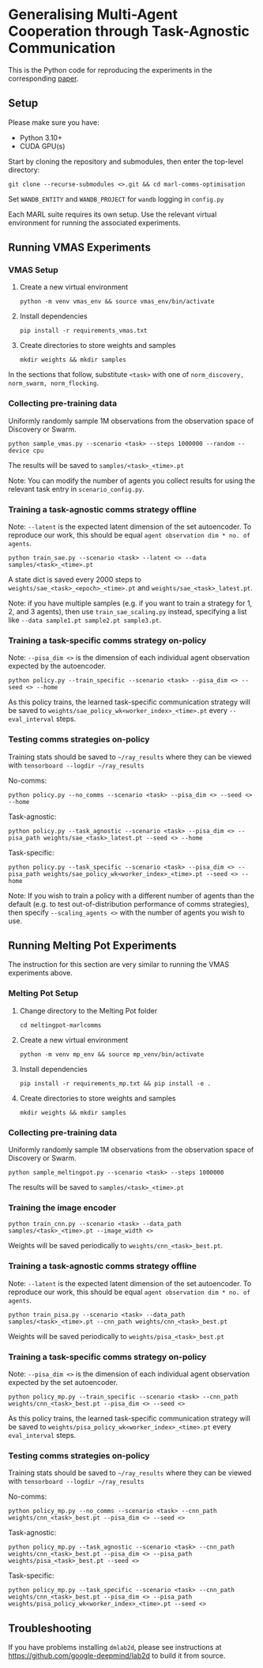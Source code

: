 # Generalising Multi-Agent Cooperation through Task-Agnostic Communication

This is the Python code for reproducing the experiments in the corresponding [paper](https://arxiv.org/abs/2403.06750).

## Setup

Please make sure you have:
- Python 3.10+
- CUDA GPU(s)

Start by cloning the repository and submodules, then enter the top-level directory:

`git clone --recurse-submodules <>.git && cd marl-comms-optimisation`

Set `WANDB_ENTITY` and `WANDB_PROJECT` for `wandb` logging in `config.py`

Each MARL suite requires its own setup. Use the relevant virtual environment for running the associated experiments.

## Running VMAS Experiments

### VMAS Setup
1. Create a new virtual environment
    
    `python -m venv vmas_env && source vmas_env/bin/activate`
2. Install dependencies
    
    `pip install -r requirements_vmas.txt`
3. Create directories to store weights and samples
    
    `mkdir weights && mkdir samples`

In the sections that follow, substitute `<task>` with one of `norm_discovery, norm_swarm, norm_flocking`.

### Collecting pre-training data

Uniformly randomly sample 1M observations from the observation space of Discovery or Swarm.

`python sample_vmas.py --scenario <task> --steps 1000000 --random --device cpu`

The results will be saved to `samples/<task>_<time>.pt`

Note: You can modify the number of agents you collect results for using the relevant task entry in `scenario_config.py`.

### Training a task-agnostic comms strategy offline
Note: `--latent` is the expected latent dimension of the set autoencoder. To reproduce our work, this should be equal `agent observation dim * no. of agents`.

`python train_sae.py --scenario <task> --latent <> --data samples/<task>_<time>.pt`

A state dict is saved every 2000 steps to `weights/sae_<task>_<epoch>_<time>.pt` and `weights/sae_<task>_latest.pt`.

Note: if you have multiple samples (e.g. if you want to train a strategy for 1, 2, and 3 agents), then use `train_sae_scaling.py` instead, specifying a list like `--data sample1.pt sample2.pt sample3.pt`.

### Training a task-specific comms strategy on-policy
Note: `--pisa_dim <>` is the dimension of each individual agent observation expected by the autoencoder.

`python policy.py --train_specific --scenario <task> --pisa_dim <> --seed <> --home`

As this policy trains, the learned task-specific communication strategy will be saved to `weights/sae_policy_wk<worker_index>_<time>.pt` every `--eval_interval` steps.

### Testing comms strategies on-policy

Training stats should be saved to `~/ray_results` where they can be viewed with `tensorboard --logdir ~/ray_results`

No-comms:

`python policy.py --no_comms --scenario <task> --pisa_dim <> --seed <> --home`

Task-agnostic:

`python policy.py --task_agnostic --scenario <task> --pisa_dim <> --pisa_path weights/sae_<task>_latest.pt --seed <> --home`

Task-specific:

`python policy.py --task_specific --scenario <task> --pisa_dim <> --pisa_path weights/sae_policy_wk<worker_index>_<time>.pt --seed <> --home`

Note: If you wish to train a policy with a different number of agents than the default (e.g. to test out-of-distribution performance of comms strategies), then specify `--scaling_agents <>` with the number of agents you wish to use.

## Running Melting Pot Experiments
The instruction for this section are very similar to running the VMAS experiments above.

### Melting Pot Setup
1. Change directory to the Melting Pot folder
    
    `cd meltingpot-marlcomms`
2. Create a new virtual environment
    
    `python -m venv mp_env && source mp_venv/bin/activate`
3. Install dependencies
    
    `pip install -r requirements_mp.txt && pip install -e .`
4. Create directories to store weights and samples
    
    `mkdir weights && mkdir samples`

### Collecting pre-training data

Uniformly randomly sample 1M observations from the observation space of Discovery or Swarm.

`python sample_meltingpot.py --scenario <task> --steps 1000000`

The results will be saved to `samples/<task>_<time>.pt`

### Training the image encoder

`python train_cnn.py --scenario <task> --data_path samples/<task>_<time>.pt --image_width <>`

Weights will be saved periodically to `weights/cnn_<task>_best.pt`.

### Training a task-agnostic comms strategy offline

Note: `--latent` is the expected latent dimension of the set autoencoder. To reproduce our work, this should be equal `agent observation dim * no. of agents`.

`python train_pisa.py --scenario <task> --data_path samples/<task>_<time>.pt --cnn_path weights/cnn_<task>_best.pt`

Weights will be saved periodically to `weights/pisa_<task>_best.pt`

### Training a task-specific comms strategy on-policy
Note: `--pisa_dim <>` is the dimension of each individual agent observation expected by the set autoencoder.

`python policy_mp.py --train_specific --scenario <task> --cnn_path weights/cnn_<task>_best.pt --pisa_dim <> --seed <>`

As this policy trains, the learned task-specific communication strategy will be saved to `weights/pisa_policy_wk<worker_index>_<time>.pt` every `eval_interval` steps.

### Testing comms strategies on-policy

Training stats should be saved to `~/ray_results` where they can be viewed with `tensorboard --logdir ~/ray_results`

No-comms:

`python policy_mp.py --no_comms --scenario <task> --cnn_path weights/cnn_<task>_best.pt --pisa_dim <> --seed <>`

Task-agnostic:

`python policy_mp.py --task_agnostic --scenario <task> --cnn_path weights/cnn_<task>_best.pt --pisa_dim <> --pisa_path weights/pisa_<task>_best.pt --seed <>`

Task-specific:

`python policy_mp.py --task_specific --scenario <task> --cnn_path weights/cnn_<task>_best.pt --pisa_dim <> --pisa_path weights/pisa_policy_wk<worker_index>_<time>.pt --seed <>`

## Troubleshooting
If you have problems installing `dmlab2d`, please see instructions at https://github.com/google-deepmind/lab2d to build it from source.
